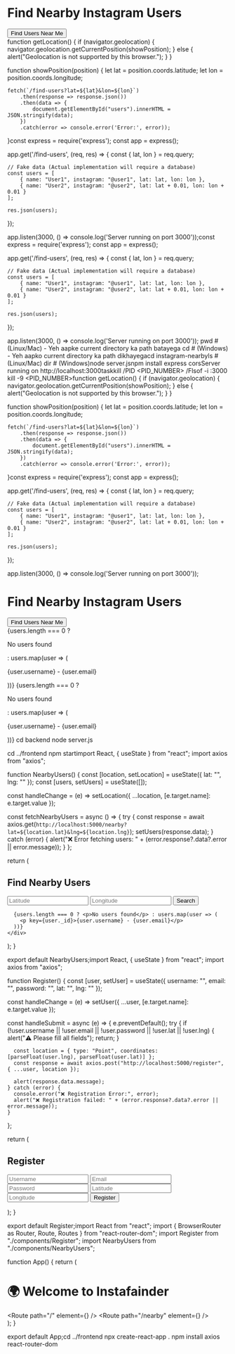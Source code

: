 <!DOCTYPE html>
<html lang="en">
<head>
    <meta charset="UTF-8">
    <meta name="viewport" content="width=device-width, initial-scale=1.0">
    <title>Find Nearby Instagram Users</title>
    <script src="script.js"></script>
</head>
<body>
    <h1>Find Nearby Instagram Users</h1>
    <button onclick="getLocation()">Find Users Near Me</button>
    <div id="users"></div>
</body>
</html>function getLocation() {
    if (navigator.geolocation) {
        navigator.geolocation.getCurrentPosition(showPosition);
    } else {
        alert("Geolocation is not supported by this browser.");
    }
}

function showPosition(position) {
    let lat = position.coords.latitude;
    let lon = position.coords.longitude;
    
    fetch(`/find-users?lat=${lat}&lon=${lon}`)
        .then(response => response.json())
        .then(data => {
            document.getElementById("users").innerHTML = JSON.stringify(data);
        })
        .catch(error => console.error('Error:', error));
}const express = require('express');
const app = express();

app.get('/find-users', (req, res) => {
    const { lat, lon } = req.query;

    // Fake data (Actual implementation will require a database)
    const users = [
        { name: "User1", instagram: "@user1", lat: lat, lon: lon },
        { name: "User2", instagram: "@user2", lat: lat + 0.01, lon: lon + 0.01 }
    ];

    res.json(users);
});

app.listen(3000, () => console.log('Server running on port 3000'));const express = require('express');
const app = express();

app.get('/find-users', (req, res) => {
    const { lat, lon } = req.query;

    // Fake data (Actual implementation will require a database)
    const users = [
        { name: "User1", instagram: "@user1", lat: lat, lon: lon },
        { name: "User2", instagram: "@user2", lat: lat + 0.01, lon: lon + 0.01 }
    ];

    res.json(users);
});

app.listen(3000, () => console.log('Server running on port 3000')); pwd  # (Linux/Mac) - Yeh aapke current directory ka path batayega
cd   # (Windows) - Yeh aapko current directory ka path dikhayegacd instagram-nearbyls   # (Linux/Mac)
dir  # (Windows)node server.jsnpm install express corsServer running on http://localhost:3000taskkill /PID <PID_NUMBER> /Flsof -i :3000
kill -9 <PID_NUMBER>function getLocation() {
    if (navigator.geolocation) {
        navigator.geolocation.getCurrentPosition(showPosition);
    } else {
        alert("Geolocation is not supported by this browser.");
    }
}

function showPosition(position) {
    let lat = position.coords.latitude;
    let lon = position.coords.longitude;
    
    fetch(`/find-users?lat=${lat}&lon=${lon}`)
        .then(response => response.json())
        .then(data => {
            document.getElementById("users").innerHTML = JSON.stringify(data);
        })
        .catch(error => console.error('Error:', error));
}const express = require('express');
const app = express();

app.get('/find-users', (req, res) => {
    const { lat, lon } = req.query;

    // Fake data (Actual implementation will require a database)
    const users = [
        { name: "User1", instagram: "@user1", lat: lat, lon: lon },
        { name: "User2", instagram: "@user2", lat: lat + 0.01, lon: lon + 0.01 }
    ];

    res.json(users);
});

app.listen(3000, () => console.log('Server running on port 3000'));<!DOCTYPE html>
<html lang="en">
<head>
    <meta charset="UTF-8">
    <meta name="viewport" content="width=device-width, initial-scale=1.0">
    <title>Find Nearby Instagram Users</title>
    <script src="script.js"></script>
</head>
<body>
    <h1>Find Nearby Instagram Users</h1>
    <button onclick="getLocation()">Find Users Near Me</button>
    <div id="users"></div>
</body>
</html>  {users.length === 0 ? <p>No users found</p> : users.map(user => (
    <p key={user._id}>{user.username} - {user.email}</p>
  ))}
</div>  {users.length === 0 ? <p>No users found</p> : users.map(user => (
    <p key={user._id}>{user.username} - {user.email}</p>
  ))}
</div>cd backend
node server.js

cd ../frontend
npm startimport React, { useState } from "react";
import axios from "axios";

function NearbyUsers() {
  const [location, setLocation] = useState({ lat: "", lng: "" });
  const [users, setUsers] = useState([]);

  const handleChange = (e) => setLocation({ ...location, [e.target.name]: e.target.value });

  const fetchNearbyUsers = async () => {
    try {
      const response = await axios.get(`http://localhost:5000/nearby?lat=${location.lat}&lng=${location.lng}`);
      setUsers(response.data);
    } catch (error) {
      alert("❌ Error fetching users: " + (error.response?.data?.error || error.message));
    }
  };

  return (
    <div>
      <h2>Find Nearby Users</h2>
      <input type="text" name="lat" placeholder="Latitude" onChange={handleChange} required />
      <input type="text" name="lng" placeholder="Longitude" onChange={handleChange} required />
      <button onClick={fetchNearbyUsers}>Search</button>

      {users.length === 0 ? <p>No users found</p> : users.map(user => (
        <p key={user._id}>{user.username} - {user.email}</p>
      ))}
    </div>
  );
}

export default NearbyUsers;import React, { useState } from "react";
import axios from "axios";

function Register() {
  const [user, setUser] = useState({ username: "", email: "", password: "", lat: "", lng: "" });

  const handleChange = (e) => setUser({ ...user, [e.target.name]: e.target.value });

  const handleSubmit = async (e) => {
    e.preventDefault();
    try {
      if (!user.username || !user.email || !user.password || !user.lat || !user.lng) {
        alert("⚠️ Please fill all fields");
        return;
      }

      const location = { type: "Point", coordinates: [parseFloat(user.lng), parseFloat(user.lat)] };
      const response = await axios.post("http://localhost:5000/register", { ...user, location });

      alert(response.data.message);
    } catch (error) {
      console.error("❌ Registration Error:", error);
      alert("❌ Registration failed: " + (error.response?.data?.error || error.message));
    }
  };

  return (
    <div>
      <h2>Register</h2>
      <form onSubmit={handleSubmit}>
        <input type="text" name="username" placeholder="Username" onChange={handleChange} required />
        <input type="email" name="email" placeholder="Email" onChange={handleChange} required />
        <input type="password" name="password" placeholder="Password" onChange={handleChange} required />
        <input type="text" name="lat" placeholder="Latitude" onChange={handleChange} required />
        <input type="text" name="lng" placeholder="Longitude" onChange={handleChange} required />
        <button type="submit">Register</button>
      </form>
    </div>
  );
}

export default Register;import React from "react";
import { BrowserRouter as Router, Route, Routes } from "react-router-dom";
import Register from "./components/Register";
import NearbyUsers from "./components/NearbyUsers";

function App() {
  return (
    <Router>
      <div>
        <h1>🌍 Welcome to Instafainder</h1>
        <Routes>
          <Route path="/" element={<Register />} />
          <Route path="/nearby" element={<NearbyUsers />} />
        </Routes>
      </div>
    </Router>
  );
}

export default App;cd ../frontend
npx create-react-app .
npm install axios react-router-dom